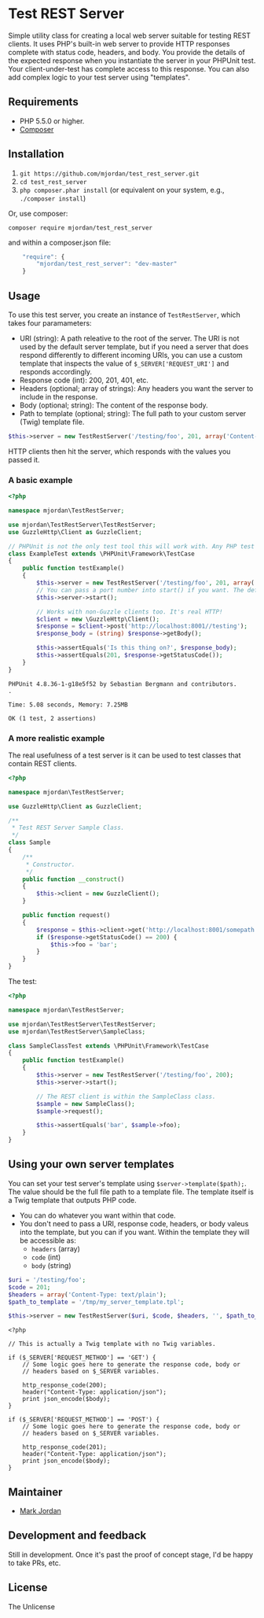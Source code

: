 # Test REST Server

Simple utility class for creating a local web server suitable for testing REST clients. It uses PHP's built-in web server to provide HTTP responses complete with status code, headers, and body. You provide the details of the expected response when you instantiate the server in your PHPUnit test. Your client-under-test has complete access to this response. You can also add complex logic to your test server using "templates".

## Requirements

* PHP 5.5.0 or higher.
* [Composer](https://getcomposer.org)

## Installation

1. `git https://github.com/mjordan/test_rest_server.git`
1. `cd test_rest_server`
1. `php composer.phar install` (or equivalent on your system, e.g., `./composer install`)

Or, use composer:

```
composer require mjordan/test_rest_server
```

and within a composer.json file:

```javascript
    "require": {
        "mjordan/test_rest_server": "dev-master"
    }
```

## Usage

To use this test server, you create an instance of `TestRestServer`, which takes four paramameters:

* URI (string): A path releative to the root of the server. The URI is not used by the default server template, but if you need a server that does respond differently to different incoming URIs, you can use a custom template that inspects the value of `$_SERVER['REQUEST_URI']` and responds accordingly.
* Response code (int): 200, 201, 401, etc.
* Headers (optional; array of strings): Any headers you want the server to include in the response.
* Body (optional; string): The content of the response body.
* Path to template (optional; string): The full path to your custom server (Twig) template file.

```php
$this->server = new TestRestServer('/testing/foo', 201, array('Content-Type: text/plain'), 'Is this thing on?');
```
HTTP clients then hit the server, which responds with the values you passed it.

### A basic example

```php
<?php

namespace mjordan\TestRestServer;

use mjordan\TestRestServer\TestRestServer;
use GuzzleHttp\Client as GuzzleClient;

// PHPUnit is not the only test tool this will work with. Any PHP test tool is OK.
class ExampleTest extends \PHPUnit\Framework\TestCase
{
    public function testExample()
    {
        $this->server = new TestRestServer('/testing/foo', 201, array('Content-Type: text/plain'), 'Is this thing on?');
        // You can pass a port number into start() if you want. The default is 8001.
        $this->server->start();

        // Works with non-Guzzle clients too. It's real HTTP!
        $client = new \GuzzleHttp\Client();
        $response = $client->post('http://localhost:8001//testing');
        $response_body = (string) $response->getBody();

        $this->assertEquals('Is this thing on?', $response_body);
        $this->assertEquals(201, $response->getStatusCode());
    }
}
```

```
PHPUnit 4.8.36-1-g18e5f52 by Sebastian Bergmann and contributors.
.

Time: 5.08 seconds, Memory: 7.25MB

OK (1 test, 2 assertions)
```

### A more realistic example

The real usefulness of a test server is it can be used to test classes that contain REST clients.

```php
<?php

namespace mjordan\TestRestServer;

use GuzzleHttp\Client as GuzzleClient;

/**
 * Test REST Server Sample Class.
 */
class Sample
{
    /**
     * Constructor.
     */
    public function __construct()
    {
        $this->client = new GuzzleClient();
    }

    public function request()
    {
        $response = $this->client->get('http://localhost:8001/somepath');
        if ($response->getStatusCode() == 200) {
            $this->foo = 'bar';
        }
    }
}
```

The test:

```php
<?php

namespace mjordan\TestRestServer;

use mjordan\TestRestServer\TestRestServer;
use mjordan\TestRestServer\SampleClass;

class SampleClassTest extends \PHPUnit\Framework\TestCase
{
    public function testExample()
    {
        $this->server = new TestRestServer('/testing/foo', 200);
        $this->server->start();

        // The REST client is within the SampleClass class. 
        $sample = new SampleClass();
        $sample->request();

        $this->assertEquals('bar', $sample->foo);
    }
}
```

## Using your own server templates

You can set your test server's template using `$server->template($path);`. The value should be the full file path to a template file. The template itself is a Twig template that outputs PHP code.

* You can do whatever you want within that code.
* You don't need to pass a URI, response code, headers, or body valeus into the template, but you can if you want. Within the template they will be accessible as:
  * `headers` (array)
  * `code` (int)
  * `body` (string)

```php
$uri = '/testing/foo';
$code = 201;
$headers = array('Content-Type: text/plain');
$path_to_template = '/tmp/my_server_template.tpl';

$this->server = new TestRestServer($uri, $code, $headers, '', $path_to_template);
```

```
<?php

// This is actually a Twig template with no Twig variables.

if ($_SERVER['REQUEST_METHOD'] == 'GET') {
    // Some logic goes here to generate the response code, body or
    // headers based on $_SERVER variables.

    http_response_code(200);
    header("Content-Type: application/json");
    print json_encode($body);
}

if ($_SERVER['REQUEST_METHOD'] == 'POST') {
    // Some logic goes here to generate the response code, body or
    // headers based on $_SERVER variables.

    http_response_code(201);
    header("Content-Type: application/json");
    print json_encode($body);
}
```

## Maintainer

* [Mark Jordan](https://github.com/mjordan)

## Development and feedback

Still in development. Once it's past the proof of concept stage, I'd be happy to take PRs, etc.

## License

The Unlicense

